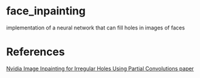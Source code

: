 # face_inpainting
implementation of a neural network that can fill holes in images of faces

# References

[Nvidia Image Inpainting for Irregular Holes Using Partial Convolutions paper](https://arxiv.org/pdf/1804.07723.pdf)
